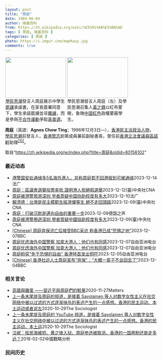 ```yaml
---
layout: post
title: "周庭"
date: 1989-06-04
author: 维基百科
from: https://zh.wikipedia.org/wiki/%E5%91%A8%E5%BA%AD
tags: [ 周庭, 维基百科 ]
categories: [ 周庭 ]
photo: https://i.imgur.com/mqeKauy.jpg
comments: true
---
```

<div class="mw-content-ltr mw-parser-output" lang="zh" dir="ltr">
<style data-mw-deduplicate="TemplateStyles:r70089473/mw-parser-output/.tmulti">.mw-parser-output .tmulti .thumbinner{display:flex;flex-direction:column}.mw-parser-output .tmulti .trow{display:flex;flex-direction:row;clear:left;flex-wrap:wrap;width:100%;box-sizing:border-box}.mw-parser-output .tmulti .tsingle{margin:1px;float:left}.mw-parser-output .tmulti .theader{clear:both;font-weight:bold;text-align:center;align-self:center;background-color:transparent;width:100%}.mw-parser-output .tmulti .thumbcaption{background-color:transparent}.mw-parser-output .tmulti .text-align-left{text-align:left}.mw-parser-output .tmulti .text-align-right{text-align:right}.mw-parser-output .tmulti .text-align-center{text-align:center}@media all and (max-width:720px){.mw-parser-output .tmulti .thumbinner{width:100%!important;box-sizing:border-box;max-width:none!important;align-items:center}.mw-parser-output .tmulti .trow{justify-content:center}.mw-parser-output .tmulti .tsingle{float:none!important;max-width:100%!important;box-sizing:border-box;text-align:center}.mw-parser-output .tmulti .tsingle .thumbcaption{text-align:left}.mw-parser-output .tmulti .trow>.thumbcaption{text-align:center}}</style><div class="thumb tmulti tright"><div class="thumbinner" style="width:408px;max-width:408px"><div class="trow"><div class="tsingle" style="width:202px;max-width:202px"><div class="thumbimage"><span typeof="mw:File"><a href="/wiki/File:%E9%A6%99%E6%B8%AF%E5%AD%B8%E6%B0%91%E6%80%9D%E6%BD%AE%E5%AE%A3%E4%BD%88926%E4%B8%AD%E5%AD%B8%E7%94%9F%E7%BD%B7%E8%AA%B2%E5%AE%89%E6%8E%92_(2).jpg" class="mw-file-description"><img alt="" src="//upload.wikimedia.org/wikipedia/commons/thumb/f/f4/%E9%A6%99%E6%B8%AF%E5%AD%B8%E6%B0%91%E6%80%9D%E6%BD%AE%E5%AE%A3%E4%BD%88926%E4%B8%AD%E5%AD%B8%E7%94%9F%E7%BD%B7%E8%AA%B2%E5%AE%89%E6%8E%92_%282%29.jpg/200px-%E9%A6%99%E6%B8%AF%E5%AD%B8%E6%B0%91%E6%80%9D%E6%BD%AE%E5%AE%A3%E4%BD%88926%E4%B8%AD%E5%AD%B8%E7%94%9F%E7%BD%B7%E8%AA%B2%E5%AE%89%E6%8E%92_%282%29.jpg" decoding="async" width="200" height="134" class="mw-file-element" srcset="//upload.wikimedia.org/wikipedia/commons/thumb/f/f4/%E9%A6%99%E6%B8%AF%E5%AD%B8%E6%B0%91%E6%80%9D%E6%BD%AE%E5%AE%A3%E4%BD%88926%E4%B8%AD%E5%AD%B8%E7%94%9F%E7%BD%B7%E8%AA%B2%E5%AE%89%E6%8E%92_%282%29.jpg/300px-%E9%A6%99%E6%B8%AF%E5%AD%B8%E6%B0%91%E6%80%9D%E6%BD%AE%E5%AE%A3%E4%BD%88926%E4%B8%AD%E5%AD%B8%E7%94%9F%E7%BD%B7%E8%AA%B2%E5%AE%89%E6%8E%92_%282%29.jpg 1.5x, //upload.wikimedia.org/wikipedia/commons/thumb/f/f4/%E9%A6%99%E6%B8%AF%E5%AD%B8%E6%B0%91%E6%80%9D%E6%BD%AE%E5%AE%A3%E4%BD%88926%E4%B8%AD%E5%AD%B8%E7%94%9F%E7%BD%B7%E8%AA%B2%E5%AE%89%E6%8E%92_%282%29.jpg/400px-%E9%A6%99%E6%B8%AF%E5%AD%B8%E6%B0%91%E6%80%9D%E6%BD%AE%E5%AE%A3%E4%BD%88926%E4%B8%AD%E5%AD%B8%E7%94%9F%E7%BD%B7%E8%AA%B2%E5%AE%89%E6%8E%92_%282%29.jpg 2x" data-file-width="1936" data-file-height="1296"></a></span></div><div class="thumbcaption"><a href="/wiki/%E5%AD%B8%E6%B0%91%E6%80%9D%E6%BD%AE" title="學民思潮">學民思潮</a>發言人周庭展示中學生<a href="/wiki/%E7%BD%B7%E8%AA%B2" title="罷課">罷課</a>承諾書，在家長簽署同意下，學生承諾罷課並非<a href="/wiki/%E6%97%B7%E8%AF%BE" class="mw-disambig" title="旷课">曠課</a>，而是參與<a href="/wiki/%E4%B8%8D%E5%90%88%E4%BD%9C%E9%81%8B%E5%8B%95" title="不合作運動">不合作運動</a>爭取<a href="/wiki/%E7%9C%9F%E6%99%AE%E9%81%B8" title="真普選">真普選</a>。</div></div><div class="tsingle" style="width:202px;max-width:202px"><div class="thumbimage"><span typeof="mw:File"><a href="/wiki/File:%E9%A6%99%E6%B8%AF%E5%AD%B8%E6%B0%91%E6%80%9D%E6%BD%AE%E5%AE%A3%E4%BD%88926%E4%B8%AD%E5%AD%B8%E7%94%9F%E7%BD%B7%E8%AA%B2%E5%AE%89%E6%8E%92_(6).jpg" class="mw-file-description"><img alt="" src="//upload.wikimedia.org/wikipedia/commons/thumb/a/ab/%E9%A6%99%E6%B8%AF%E5%AD%B8%E6%B0%91%E6%80%9D%E6%BD%AE%E5%AE%A3%E4%BD%88926%E4%B8%AD%E5%AD%B8%E7%94%9F%E7%BD%B7%E8%AA%B2%E5%AE%89%E6%8E%92_%286%29.jpg/200px-%E9%A6%99%E6%B8%AF%E5%AD%B8%E6%B0%91%E6%80%9D%E6%BD%AE%E5%AE%A3%E4%BD%88926%E4%B8%AD%E5%AD%B8%E7%94%9F%E7%BD%B7%E8%AA%B2%E5%AE%89%E6%8E%92_%286%29.jpg" decoding="async" width="200" height="134" class="mw-file-element" srcset="//upload.wikimedia.org/wikipedia/commons/thumb/a/ab/%E9%A6%99%E6%B8%AF%E5%AD%B8%E6%B0%91%E6%80%9D%E6%BD%AE%E5%AE%A3%E4%BD%88926%E4%B8%AD%E5%AD%B8%E7%94%9F%E7%BD%B7%E8%AA%B2%E5%AE%89%E6%8E%92_%286%29.jpg/300px-%E9%A6%99%E6%B8%AF%E5%AD%B8%E6%B0%91%E6%80%9D%E6%BD%AE%E5%AE%A3%E4%BD%88926%E4%B8%AD%E5%AD%B8%E7%94%9F%E7%BD%B7%E8%AA%B2%E5%AE%89%E6%8E%92_%286%29.jpg 1.5x, //upload.wikimedia.org/wikipedia/commons/thumb/a/ab/%E9%A6%99%E6%B8%AF%E5%AD%B8%E6%B0%91%E6%80%9D%E6%BD%AE%E5%AE%A3%E4%BD%88926%E4%B8%AD%E5%AD%B8%E7%94%9F%E7%BD%B7%E8%AA%B2%E5%AE%89%E6%8E%92_%286%29.jpg/400px-%E9%A6%99%E6%B8%AF%E5%AD%B8%E6%B0%91%E6%80%9D%E6%BD%AE%E5%AE%A3%E4%BD%88926%E4%B8%AD%E5%AD%B8%E7%94%9F%E7%BD%B7%E8%AA%B2%E5%AE%89%E6%8E%92_%286%29.jpg 2x" data-file-width="1936" data-file-height="1296"></a></span></div><div class="thumbcaption">學民思潮發言人周庭（左）及學民思潮召集人<a href="/wiki/%E9%BB%83%E4%B9%8B%E9%8B%92" title="黃之鋒">黃之鋒</a>以紅布蒙眼，象徵<a href="/wiki/%E4%B8%AD%E5%8D%8E%E4%BA%BA%E6%B0%91%E5%85%B1%E5%92%8C%E5%9B%BD" title="中华人民共和国">中国</a><a href="/wiki/%E7%B4%85%E8%89%B2" class="mw-redirect" title="紅色">紅色</a>政權蒙蔽學生。</div></div></div></div></div>
<p><b>周庭</b>（英語：<span lang="en"><b>Agnes Chow Ting</b></span>；1996年12月3日<span class="useeditintro" title="Template:BLP editintro">—</span>），<a href="/wiki/%E9%A6%99%E6%B8%AF" title="香港">香港</a><a href="/wiki/%E6%B0%91%E4%B8%BB%E6%B4%BE_(%E9%A6%99%E6%B8%AF)" title="民主派 (香港)">民主派</a><a href="/wiki/%E6%94%BF%E6%B2%BB%E4%BA%BA%E7%89%A9" title="政治人物">政治人物</a>，<a href="/wiki/%E5%AD%B8%E6%B0%91%E6%80%9D%E6%BD%AE" title="學民思潮">學民思潮</a>前發言人，<a href="/wiki/%E9%A6%99%E6%B8%AF%E7%9C%BE%E5%BF%97" title="香港眾志">香港眾志</a>創黨成員兼前副秘書長，曾任前<a href="/wiki/%E9%A6%99%E6%B8%AF%E7%AB%8B%E6%B3%95%E6%9C%83%E8%AD%B0%E5%93%A1" class="mw-redirect" title="香港立法會議員">香港立法會議員</a><a href="/wiki/%E5%8D%80%E8%AB%BE%E8%BB%92" title="區諾軒">區諾軒</a>助理<sup id="cite_ref-10" class="reference"><a href="#cite_note-10">[10]</a></sup>。
</p>
<meta property="mw:PageProp/toc">
</div><!--esi <esi:include src="/esitest-fa8a495983347898/content" /> --><noscript><img src="https://login.wikimedia.org/wiki/Special:CentralAutoLogin/start?type=1x1" alt="" width="1" height="1" style="border: none; position: absolute;"></noscript>
<div class="printfooter" data-nosnippet="">取自“<a dir="ltr" href="https://zh.wikipedia.org/w/index.php?title=周庭&amp;oldid=80156102">https://zh.wikipedia.org/w/index.php?title=周庭&amp;oldid=80156102</a>”</div><div id="recent-news"><h3>最近动态</h3><ul><li><a href="https://nodebe4.github.io/waimei/2023-12-14/%E6%B8%AF%E8%AD%A6%E5%9B%BD%E5%AE%89%E5%A4%84%E9%80%9A%E7%BC%89%E5%A4%9A5%E5%90%8D%E6%B5%B7%E5%A4%96%E6%B8%AF%E4%BA%BA-%E5%B9%B6%E7%A7%B0%E5%91%A8%E5%BA%AD%E8%8B%A5%E4%B8%8D%E5%9B%9E%E6%B8%AF%E6%8A%A5%E5%88%B0%E5%8F%AF%E8%A2%AB%E9%80%9A%E7%BC%89" title="港警国安处通缉多5名海外港人，并称周庭若不回港报到可被通缉—— 14/12/2023 - 16:48 香港警方国安处12月14日公布通缉多5名海外港人，被指分别涉嫌煽动颠覆国家政权、勾结外国势力...">港警国安处通缉多5名海外港人，并称周庭若不回港报到可被通缉</a><time>2023-12-14</time><a class="tag">法广</a></li>
<li><a href="https://nodebe4.github.io/waimei/2023-12-12/%E5%91%A8%E5%BA%AD-%E5%8D%80%E8%AD%B0%E6%9C%83%E9%81%B8%E8%88%89%E6%8A%95%E7%A5%A8%E7%8E%87%E4%BD%8E-%E8%AD%89%E6%98%8E%E6%B8%AF%E4%BA%BA%E6%8B%92%E7%B5%95%E5%81%87%E9%81%B8%E8%88%89" title="周庭：區議會選舉投票率低 證明港人拒絕假選舉—— （中央社台北12日電）香港日前舉行區議會選舉，在沒有泛民主派參加下，投票率27.54%是主權移交以來最低，前「香港眾志」核心成員周庭表示，香港公...">周庭：區議會選舉投票率低 證明港人拒絕假選舉</a><time>2023-12-12</time><a class="tag">(臺)中央社CNA</a></li>
<li><a href="https://nodebe4.github.io/waimei/2023-12-10/%E5%91%A8%E5%BA%AD%E8%A2%AB%E6%B8%AF%E8%AD%A6%E5%B8%A6%E6%B8%B8%E6%B7%B1%E5%9C%B3-%E5%AD%A6%E8%80%85%E8%B4%A8%E7%96%91%E4%B8%AD%E5%9B%BD%E5%8D%8F%E5%8A%A9%E7%A8%8B%E5%BA%A6%E6%9C%89%E5%A4%9A%E5%A4%A7" title="周庭被港警带游深圳 学者质疑中国协助程度有多大—— 10/12/2023 - 14:59 “香港众志”成员周庭披露曾被香港警务处国安处人员带往深圳“参观”，作为发还护照的条件。法律学者指出，香港...">周庭被港警带游深圳 学者质疑中国协助程度有多大</a><time>2023-12-10</time><a class="tag">法广</a></li>
<li><a href="https://nodebe4.github.io/waimei/2023-12-09/%E8%B3%B4%E6%B8%85%E5%BE%B7-%E5%8F%B0%E7%81%A3%E6%98%AF%E6%B0%91%E4%B8%BB%E6%A8%A1%E7%AF%84%E7%94%9F%E7%B6%93%E6%BF%9F%E5%84%AA%E7%AD%89%E7%94%9F-%E7%B5%95%E4%B8%8D%E8%B5%B0%E5%9B%9E%E9%A0%AD%E8%B7%AF" title="賴清德：台灣是民主模範生經濟優等生 絕不走回頭路—— （中央社記者賴于榛台北9日電）民進黨總統參選人賴清德今天說，如今香港民主不復存在、民眾生活受影響且經濟倒退，27歲的前眾志成員周庭更流亡海外...">賴清德：台灣是民主模範生經濟優等生 絕不走回頭路</a><time>2023-12-09</time><a class="tag">(臺)中央社CNA</a></li>
<li><a href="https://nodebe4.github.io/waimei/2023-12-09/%E5%91%A8%E5%BA%AD-%E6%89%93%E7%A0%B4%E6%B2%89%E9%BB%98%E6%98%AF%E9%82%81%E5%90%91%E8%87%AA%E7%94%B1%E7%9A%84%E9%87%8D%E8%A6%81%E4%B8%80%E6%AD%A5" title="周庭：打破沉默是邁向自由的重要一步—— Phoebe Kong2023-12-09T10:51:15.566Z 前香港眾志副秘書長、社運人士周庭宣佈流亡加拿大 （德國之聲中文網）12月3日踏入2...">周庭：打破沉默是邁向自由的重要一步</a><time>2023-12-09</time><a class="tag">德国之声</a></li>
<li><a href="https://nodebe4.github.io/waimei/2023-12-09/%E5%91%A8%E5%BA%AD%E8%A2%AB%E6%B8%AF%E8%AD%A6%E5%B8%B6%E9%81%8A%E6%B7%B1%E5%9C%B3-%E5%AD%B8%E8%80%85%E8%B3%AA%E7%96%91%E4%B8%AD%E5%9C%8B%E5%8D%94%E5%8A%A9%E7%A8%8B%E5%BA%A6%E6%9C%89%E5%A4%9A%E5%A4%A7" title="周庭被港警帶遊深圳 學者質疑中國協助程度有多大—— 圖為周庭2019年6月在東京呼籲國際社會要求港府撤銷送中條例，並寫下「希望香港和日本都有真民主」。（中央社檔案照片） （中央社台北9日電）「香...">周庭被港警帶遊深圳 學者質疑中國協助程度有多大</a><time>2023-12-09</time><a class="tag">(臺)中央社CNA</a></li>
<li><a href="https://nodebe4.github.io/waimei/2023-12-07/Chinese-%E5%91%A8%E5%BA%AD%E5%BC%83%E4%BF%9D%E6%B5%81%E4%BA%A1%E5%90%8E%E6%8E%A5%E5%8F%97BBC%E9%87%87%E8%AE%BF-%E7%A7%B0%E9%A6%99%E6%B8%AF%E5%B7%B2%E6%88%90-%E6%81%90%E6%83%A7%E4%B9%8B%E5%9C%B0" title="[Chinese] 周庭弃保流亡后接受BBC采访 称香港已成“恐惧之地”—— 周庭弃保流亡后接受BBC采访 称香港已成“恐惧之地” 黄思琪（Kelly Ng） BBC记者，发自新加坡 59 分钟...">[Chinese] 周庭弃保流亡后接受BBC采访 称香港已成“恐惧之地”</a><time>2023-12-07</time><a class="tag">BBC</a></li>
<li><a href="https://nodebe4.github.io/waimei/2023-12-07/%E5%91%A8%E5%BA%AD%E5%BF%A7%E8%99%91%E6%B5%B7%E5%A4%96%E4%B8%AD%E5%9B%BD%E8%AD%A6%E5%AF%9F-%E5%8A%A0%E6%8B%BF%E5%A4%A7%E6%B8%AF%E4%BA%BA-%E4%BB%96%E4%BB%AC%E4%B9%9F%E6%9C%89%E5%90%8C%E6%84%9F" title="周庭忧虑海外中国警察 加拿大港人：他们也有同感—— 加拿大香港人参与声援香港的民主活动时，总是戴着口罩面罩，想尽办法不曝光身分。 记者柳飞拍摄 流亡加拿大的前&quot;香港众志&quot;成员...">周庭忧虑海外中国警察 加拿大港人：他们也有同感</a><time>2023-12-07</time><a class="tag">自由亚洲电台</a></li>
<li><a href="https://nodebe4.github.io/waimei/2023-12-07/%E5%91%A8%E5%BA%AD%E5%BF%A7%E8%99%91%E6%B5%B7%E5%A4%96%E4%B8%AD%E5%9B%BD%E8%AD%A6%E5%AF%9F-%E5%8A%A0%E6%8B%BF%E5%A4%A7%E6%B8%AF%E4%BA%BA-%E4%BB%96%E4%BB%AC%E4%B9%9F%E6%9C%89%E5%90%8C%E6%84%9F" title="周庭忧虑海外中国警察 加拿大港人：他们也有同感—— 加拿大香港人参与声援香港的民主活动时，总是戴着口罩面罩，想尽办法不曝光身分。 记者柳飞拍摄 流亡加拿大的前&quot;香港众志&quot;成员...">周庭忧虑海外中国警察 加拿大港人：他们也有同感</a><time>2023-12-07</time><a class="tag">自由亚洲电台</a></li>
<li><a href="https://nodebe4.github.io/waimei/2023-12-05/%E5%91%A8%E5%BA%AD%E7%9B%BC%E8%8E%B7-%E5%85%8D%E4%BA%8E%E6%81%90%E6%83%A7%E7%9A%84%E8%87%AA%E7%94%B1-%E9%A6%99%E6%B8%AF%E7%89%B9%E9%A6%96%E5%8F%91%E5%87%BA%E6%81%AB%E5%90%93" title="周庭盼获”免于恐惧的自由” 香港特首发出恫吓—— 前香港众志成员周庭 路透社图片 前香港众志成员周庭宣布弃保流亡后，香港特首李家超做出回应，声言会全力追捕，并狠批周庭&quot;出卖诚信&amp;quo...">周庭盼获"免于恐惧的自由" 香港特首发出恫吓</a><time>2023-12-05</time><a class="tag">自由亚洲电台</a></li>
<li><a href="https://nodebe4.github.io/waimei/2023-12-04/Chinese-%E9%A6%99%E6%B8%AF%E7%A4%BE%E8%BF%90%E4%BA%BA%E5%A3%AB%E5%91%A8%E5%BA%AD%E5%AE%A3%E5%B8%83-%E5%BC%83%E4%BF%9D-%E5%A4%A7%E6%A6%82%E4%B8%80%E8%BE%88%E5%AD%90%E4%B8%8D%E4%BC%9A%E5%9B%9E%E5%8E%BB%E4%BA%86" title="[Chinese] 香港社运人士周庭宣布“弃保”：“大概一辈子不会回去了”—— 香港社运人士周庭宣布“弃保”：“大概一辈子不会回去了” 2023年12月4日 图像来源，Reuters 曾被香港国...">[Chinese] 香港社运人士周庭宣布“弃保”：“大概一辈子不会回去了”</a><time>2023-12-04</time><a class="tag">BBC</a></li>
</ul></div><div id="open-opinion"><h3>相关言论</h3><ul><li><a href="https://nodebe4.github.io/opinion/2020-11-27/%E9%AB%98%E7%89%86%E8%88%87%E9%9B%9E%E8%9B%8B-%E7%BF%92%E8%BF%91%E5%B9%B3%E8%88%87%E5%91%A8%E5%BA%AD%E5%80%91%E7%9A%84%E8%BC%83%E9%87%8F/" title="楊建利">高牆與雞蛋 ——習近平與周庭們的較量</a><time>2020-11-27</time><a class="tag">Matters</a></li>
<li><a href="https://nodebe4.github.io/opinion/2020-10-29/%E4%B8%8A%E4%B8%80%E6%9D%A1%E6%9C%AB%E5%B0%BE%E6%8F%90%E5%8F%8A%E5%91%A8%E5%BA%AD%E7%9A%84%E9%A2%91%E9%81%93-%E6%98%AF%E6%8E%A5%E7%9D%80-Savolainen-%E7%AD%89%E4%BA%BA%E5%AF%B9%E6%95%B0%E5%AD%97%E5%A5%B3%E6%80%A7%E4%B8%BB%E4%B9%89%E5%9C%A8%E7%A4%BE%E4%BA%A4%E7%BD%91%E7%BB%9C%E4%B8%AD%E8%A2%AB%E4%BB%A5%E8%BF%87%E6%BB%A4%E7%9A%84%E6%96%B9%E5%BC%8F/" title="The Sociologist">上一条末尾提及周庭的频道，是接着 Savolainen 等人对数字女性主义在社交网络中被以过滤的方式逐渐抹杀的表述产生的一点感想。香港的民主运动、本土运动或者说左</a><time>2020-10-29</time><a class="tag">The Sociologist</a></li>
<li><a href="https://nodebe4.github.io/opinion/2020-10-29/%E4%B8%8A%E4%B8%80%E6%9D%A1%E6%9C%AB%E5%B0%BE%E6%8F%90%E5%8F%8A%E5%91%A8%E5%BA%AD%E7%9A%84-YouTube-%E9%A2%91%E9%81%93-%E6%98%AF%E6%8E%A5%E7%9D%80-Savolainen-%E7%AD%89%E4%BA%BA%E5%AF%B9%E6%95%B0%E5%AD%97%E5%A5%B3%E6%80%A7%E4%B8%BB%E4%B9%89%E5%9C%A8%E7%A4%BE%E4%BA%A4%E7%BD%91/" title="The Sociologist">上一条末尾提及周庭的 YouTube 频道，是接着 Savolainen 等人对数字女性主义在社交网络中被以过滤的方式逐渐抹杀的表述产生的一点感想。香港的民主运动、本土运</a><time>2020-10-29</time><a class="tag">The Sociologist</a></li>
<li><a href="https://nodebe4.github.io/opinion/2018-02-02/%E6%B1%AA%E5%B2%B7-%E6%A1%82%E6%B0%91%E6%B5%B7%E8%A2%AB%E6%8A%93-%E9%BB%84%E4%B9%8B%E9%94%8B%E5%85%A5%E7%8B%B1-%E5%91%A8%E5%BA%AD%E5%8F%82%E9%80%89%E8%A2%AB%E5%8F%96%E6%B6%88-%E9%A6%99%E6%B8%AF%E7%9A%84%E4%B8%80%E5%9B%BD%E4%B8%A4%E5%88%B6%E8%BF%98%E8%83%BD%E8%B5%B0%E5%A4%9A%E8%BF%9C/" title="汪岷">汪岷：桂民海被抓、黄之锋入狱、周庭参选被取消，香港的一国两制还能走多远？</a><time>2018-02-02</time><a class="tag">中國戰略分析</a></li>
</ul></div><div id="mjls-record"><h3>民间历史</h3><ul></ul></div>